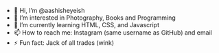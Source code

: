 - 👋 Hi, I’m @aashisheyeish
- 👀 I’m interested in Photography, Books and Programming
- 🌱 I’m currently learning HTML, CSS, and Javascript
- 📫 How to reach me: Instagram (same username as GitHub) and email
- ⚡ Fun fact: Jack of all trades (wink)

<!---
aashisheyeish / aashisheyeish is a ✨ special ✨ repository because its `README.md` (this file) appears on your GitHub profile.
You can click the Preview link to take a look at your changes.
--->
